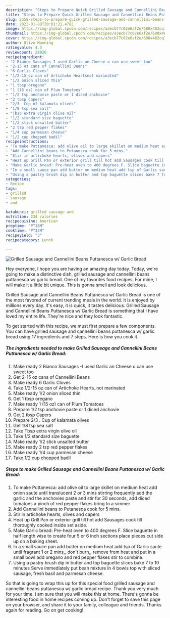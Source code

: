 ```yaml
---
description: "Steps to Prepare Quick Grilled Sausage and Cannellini Beans Puttanesca w/ Garlic Bread"
title: "Steps to Prepare Quick Grilled Sausage and Cannellini Beans Puttanesca w/ Garlic Bread"
slug: 2358-steps-to-prepare-quick-grilled-sausage-and-cannellini-beans-puttanesca-w-garlic-bread
date: 2022-01-08T20:01:21.478Z
image: https://img-global.cpcdn.com/recipes/a3ecb77c02e6af2e/680x482cq70/grilled-sausage-and-cannellini-beans-puttanesca-w-garlic-bread-recipe-main-photo.jpg
thumbnail: https://img-global.cpcdn.com/recipes/a3ecb77c02e6af2e/680x482cq70/grilled-sausage-and-cannellini-beans-puttanesca-w-garlic-bread-recipe-main-photo.jpg
cover: https://img-global.cpcdn.com/recipes/a3ecb77c02e6af2e/680x482cq70/grilled-sausage-and-cannellini-beans-puttanesca-w-garlic-bread-recipe-main-photo.jpg
author: Olive Manning
ratingvalue: 4.3
reviewcount: 28026
recipeingredient:
- "2 Bianco Sausages I used Garlic an Cheese u can use sweet too"
- "2-15 oz cans of Cannellini Beans"
- "6 Garlic Cloves"
- "1/2-15 oz can of Artichoke Heartsnot marinated"
- "1/2 onion sliced thin"
- "1 tbsp oregano"
- "1 (15 oz) can of Plum Tomatoes"
- "1/2 tsp anchovie paste or 1 diced anchovie"
- "2 tbsp Capers"
- "2/3  Cup of kalamata olives"
- "1/8 tsp sea salt"
- "Tbsp extra virgin olive oil"
- "1/2 standard size baguette"
- "1/2 stick unsalted butter"
- "2 tsp red pepper flakes"
- "1/4 cup parmesan cheese"
- "1/2 cup chopped badil"
recipeinstructions:
- "To make Puttanesca: add olive oil to large skillet on medium heat add onion saute until translucent 2 or 3 mins stirring frequently add the garlic and the anchovies paste and stir for 30 seconds, add diced tomatoes a pinch of red pepper flakes bring to a simmer"
- "Add Cannellini beans to Putanesca cook for 5 mins."
- "Stir in artichoke hearts, olives and capers"
- "Heat up Grill Pan or exterior grill till hot add Sausages cook till thoroughly cooked inside set aside."
- "Make Garlic bread: Pre-heat oven to 400 degrees F. Slice baguette in half length wise to create four 5 or 6 inch sections place pieces cut side up on a baking sheet."
- "In a small sauce pan add butter on medium heat add tsp of Garlic saute until fragrant 1 or 2 mins,, don&#39;t burn,, remove from heat and put in a small bowl add oregano and red pepper flakes stir to combine."
- "Using a pastry brush dip in butter and top baguette slices bake 7 to 10 minutes Serve immediately put bean mixture in 4 bowls top with sliced sausage, fresh basil and parmesan cheese."
categories:
- Recipe
tags:
- grilled
- sausage
- and

katakunci: grilled sausage and 
nutrition: 234 calories
recipecuisine: American
preptime: "PT18M"
cooktime: "PT32M"
recipeyield: "3"
recipecategory: Lunch

---
```



![Grilled Sausage and Cannellini Beans Puttanesca w/ Garlic Bread](https://img-global.cpcdn.com/recipes/a3ecb77c02e6af2e/680x482cq70/grilled-sausage-and-cannellini-beans-puttanesca-w-garlic-bread-recipe-main-photo.jpg)

Hey everyone, I hope you are having an amazing day today. Today, we're going to make a distinctive dish, grilled sausage and cannellini beans puttanesca w/ garlic bread. One of my favorites food recipes. For mine, I will make it a little bit unique. This is gonna smell and look delicious.

Grilled Sausage and Cannellini Beans Puttanesca w/ Garlic Bread is one of the most favored of current trending meals in the world. It is enjoyed by millions every day. It's easy, it is quick, it tastes delicious. Grilled Sausage and Cannellini Beans Puttanesca w/ Garlic Bread is something that I have loved my entire life. They're nice and they look fantastic.




To get started with this recipe, we must first prepare a few components. You can have grilled sausage and cannellini beans puttanesca w/ garlic bread using 17 ingredients and 7 steps. Here is how you cook it.

<!--inarticleads1-->

##### The ingredients needed to make Grilled Sausage and Cannellini Beans Puttanesca w/ Garlic Bread:

1. Make ready 2 Bianco Sausages -I used Garlic an Cheese u can use sweet too
1. Get 2-15 oz cans of Cannellini Beans
1. Make ready 6 Garlic Cloves
1. Take 1/2-15 oz can of Artichoke Hearts..not marinated
1. Make ready 1/2 onion sliced thin
1. Get 1 tbsp oregano
1. Make ready 1 (15 oz) can of Plum Tomatoes
1. Prepare 1/2 tsp anchovie paste or 1 diced anchovie
1. Get 2 tbsp Capers
1. Prepare 2/3 . Cup of kalamata olives
1. Get 1/8 tsp sea salt
1. Take Tbsp extra virgin olive oil
1. Take 1/2 standard size baguette
1. Make ready 1/2 stick unsalted butter
1. Make ready 2 tsp red pepper flakes
1. Make ready 1/4 cup parmesan cheese
1. Take 1/2 cup chopped badil




<!--inarticleads2-->

##### Steps to make Grilled Sausage and Cannellini Beans Puttanesca w/ Garlic Bread:

1. To make Puttanesca: add olive oil to large skillet on medium heat add onion saute until translucent 2 or 3 mins stirring frequently add the garlic and the anchovies paste and stir for 30 seconds, add diced tomatoes a pinch of red pepper flakes bring to a simmer
1. Add Cannellini beans to Putanesca cook for 5 mins.
1. Stir in artichoke hearts, olives and capers
1. Heat up Grill Pan or exterior grill till hot add Sausages cook till thoroughly cooked inside set aside.
1. Make Garlic bread: Pre-heat oven to 400 degrees F. Slice baguette in half length wise to create four 5 or 6 inch sections place pieces cut side up on a baking sheet.
1. In a small sauce pan add butter on medium heat add tsp of Garlic saute until fragrant 1 or 2 mins,, don&#39;t burn,, remove from heat and put in a small bowl add oregano and red pepper flakes stir to combine.
1. Using a pastry brush dip in butter and top baguette slices bake 7 to 10 minutes Serve immediately put bean mixture in 4 bowls top with sliced sausage, fresh basil and parmesan cheese.




So that is going to wrap this up for this special food grilled sausage and cannellini beans puttanesca w/ garlic bread recipe. Thank you very much for your time. I am sure that you will make this at home. There's gonna be interesting food in home recipes coming up. Don't forget to save this page on your browser, and share it to your family, colleague and friends. Thanks again for reading. Go on get cooking!
